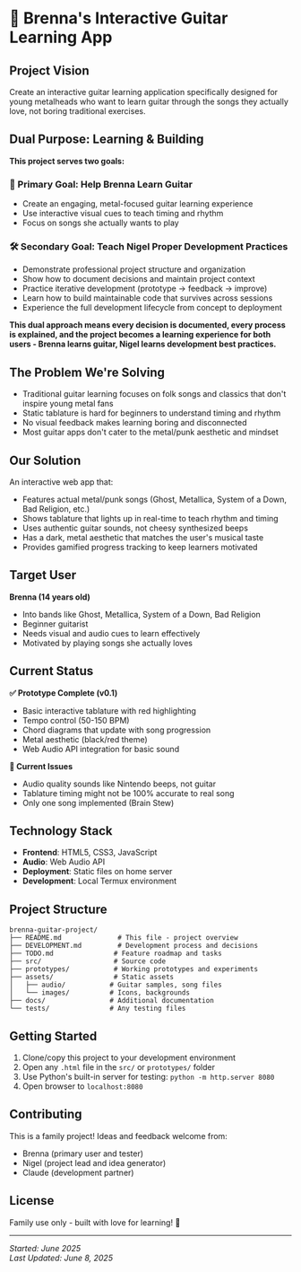 # 🎸 Brenna's Interactive Guitar Learning App

## Project Vision
Create an interactive guitar learning application specifically designed for young metalheads who want to learn guitar through the songs they actually love, not boring traditional exercises.

## Dual Purpose: Learning & Building
**This project serves two goals:**

### 🎸 Primary Goal: Help Brenna Learn Guitar
- Create an engaging, metal-focused guitar learning experience
- Use interactive visual cues to teach timing and rhythm
- Focus on songs she actually wants to play

### 🛠️ Secondary Goal: Teach Nigel Proper Development Practices
- Demonstrate professional project structure and organization
- Show how to document decisions and maintain project context
- Practice iterative development (prototype → feedback → improve)
- Learn how to build maintainable code that survives across sessions
- Experience the full development lifecycle from concept to deployment

**This dual approach means every decision is documented, every process is explained, and the project becomes a learning experience for both users - Brenna learns guitar, Nigel learns development best practices.**

## The Problem We're Solving
- Traditional guitar learning focuses on folk songs and classics that don't inspire young metal fans
- Static tablature is hard for beginners to understand timing and rhythm
- No visual feedback makes learning boring and disconnected
- Most guitar apps don't cater to the metal/punk aesthetic and mindset

## Our Solution
An interactive web app that:
- Features actual metal/punk songs (Ghost, Metallica, System of a Down, Bad Religion, etc.)
- Shows tablature that lights up in real-time to teach rhythm and timing
- Uses authentic guitar sounds, not cheesy synthesized beeps
- Has a dark, metal aesthetic that matches the user's musical taste
- Provides gamified progress tracking to keep learners motivated

## Target User
**Brenna (14 years old)**
- Into bands like Ghost, Metallica, System of a Down, Bad Religion
- Beginner guitarist
- Needs visual and audio cues to learn effectively
- Motivated by playing songs she actually loves

## Current Status
**✅ Prototype Complete (v0.1)**
- Basic interactive tablature with red highlighting
- Tempo control (50-150 BPM)
- Chord diagrams that update with song progression
- Metal aesthetic (black/red theme)
- Web Audio API integration for basic sound

**🔧 Current Issues**
- Audio quality sounds like Nintendo beeps, not guitar
- Tablature timing might not be 100% accurate to real song
- Only one song implemented (Brain Stew)

## Technology Stack
- **Frontend**: HTML5, CSS3, JavaScript
- **Audio**: Web Audio API
- **Deployment**: Static files on home server
- **Development**: Local Termux environment

## Project Structure
```
brenna-guitar-project/
├── README.md              # This file - project overview
├── DEVELOPMENT.md         # Development process and decisions
├── TODO.md               # Feature roadmap and tasks
├── src/                  # Source code
├── prototypes/           # Working prototypes and experiments
├── assets/               # Static assets
│   ├── audio/           # Guitar samples, song files
│   └── images/          # Icons, backgrounds
├── docs/                # Additional documentation
└── tests/               # Any testing files
```

## Getting Started
1. Clone/copy this project to your development environment
2. Open any `.html` file in the `src/` or `prototypes/` folder
3. Use Python's built-in server for testing: `python -m http.server 8080`
4. Open browser to `localhost:8080`

## Contributing
This is a family project! Ideas and feedback welcome from:
- Brenna (primary user and tester)
- Nigel (project lead and idea generator)
- Claude (development partner)

## License
Family use only - built with love for learning! 🤘

---
*Started: June 2025*  
*Last Updated: June 8, 2025*